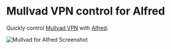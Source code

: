 Mullvad VPN control for Alfred
=========

Quickly control [Mullvad VPN](https://mullvad.net) with [Alfred](http://www.alfredapp.com).

![Mullvad for Alfred Screenshot](https://raw.github.com/atticusmatticus/alfred-mullvad/master/screenshot.gif)

